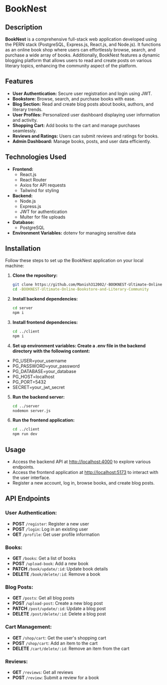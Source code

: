 # BookNest

## Description
**BookNest** is a comprehensive full-stack web application developed using the PERN stack (PostgreSQL, Express.js, React.js, and Node.js). It functions as an online book shop where users can effortlessly browse, search, and purchase a wide array of books. Additionally, BookNest features a dynamic blogging platform that allows users to read and create posts on various literary topics, enhancing the community aspect of the platform.

## Features
- **User Authentication:** Secure user registration and login using JWT.
- **Bookstore:** Browse, search, and purchase books with ease.
- **Blog Section:** Read and create blog posts about books, authors, and literary trends.
- **User Profiles:** Personalized user dashboard displaying user information and activity.
- **Shopping Cart:** Add books to the cart and manage purchases seamlessly.
- **Reviews and Ratings:** Users can submit reviews and ratings for books.
- **Admin Dashboard:** Manage books, posts, and user data efficiently.

## Technologies Used
- **Frontend:**
  - React.js
  - React Router
  - Axios for API requests
  - Tailwind for styling
- **Backend:**
  - Node.js
  - Express.js
  - JWT for authentication
  - Multer for file uploads
- **Database:**
  - PostgreSQL
- **Environment Variables:** dotenv for managing sensitive data

## Installation

Follow these steps to set up the BookNest application on your local machine:

1. **Clone the repository:**
   ```bash
   git clone https://github.com/Manish312002/-BOOKNEST-Ultimate-Online-Bookstore-and-Literary-Community.git
   cd -BOOKNEST-Ultimate-Online-Bookstore-and-Literary-Community

2. **Install backend dependencies:**
   ```bash
   cd server
   npm i

3. **Install frontend dependencies:**
   ```bash
   cd ../client
   npm i

4. **Set up environment variables: Create a .env file in the backend directory with the following content:**

  -  PG_USER=your_username
  -  PG_PASSWORD=your_password
  -  PG_DATABASE=your_database
  -  PG_HOST=localhost
  -  PG_PORT=5432
  -  SECRET=your_jwt_secret

5. **Run the backend server:**
   ```bash
   cd ../server
   nodemon server.js

6. **Run the frontend application:**
   ```bash
   cd ../client
   npm run dev

## Usage

- Access the backend API at [http://localhost:4000](http://localhost:4000) to explore various endpoints.
- Access the frontend application at [http://localhost:5173](http://localhost:5173) to interact with the user interface.
- Register a new account, log in, browse books, and create blog posts.

## API Endpoints

### User Authentication:
- **POST** `/register`: Register a new user
- **POST** `/login`: Log in an existing user
- **GET** `/profile`: Get user profile information

### Books:
- **GET** `/books`: Get a list of books
- **POST** `/upload-book`: Add a new book
- **PATCH** `/book/update/:id`: Update book details
- **DELETE** `/book/delete/:id`: Remove a book

### Blog Posts:
- **GET** `/posts`: Get all blog posts
- **POST** `/upload-post`: Create a new blog post
- **PATCH** `/post/update/:id`: Update a blog post
- **DELETE** `/post/delete/:id`: Delete a blog post

### Cart Management:
- **GET** `/shop/cart`: Get the user's shopping cart
- **POST** `/shop/cart`: Add an item to the cart
- **DELETE** `/cart/delete/:id`: Remove an item from the cart

### Reviews:
- **GET** `/reviews`: Get all reviews
- **POST** `/review`: Submit a review for a book

